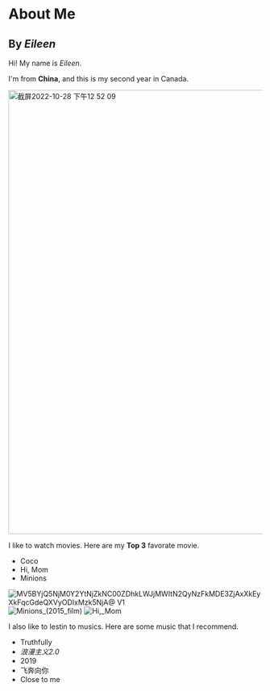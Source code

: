 # About Me
## By *Eileen*

Hi! My name is *Eileen*.

I'm from **China**, and this is my second year in Canada. 

<img width="881" alt="截屏2022-10-28 下午12 52 09" src="https://user-images.githubusercontent.com/116816519/198690858-1e5ea05b-a517-42e5-8b68-a470f03b984d.png">

I like to watch movies. Here are my **Top 3** favorate movie.

* Coco
* Hi, Mom
* Minions

![MV5BYjQ5NjM0Y2YtNjZkNC00ZDhkLWJjMWItN2QyNzFkMDE3ZjAxXkEyXkFqcGdeQXVyODIxMzk5NjA@ _V1_](https://user-images.githubusercontent.com/116816519/198691308-eb6e1341-6de1-4a16-88b2-4adf257e6c48.jpg)
![Minions_(2015_film)](https://user-images.githubusercontent.com/116816519/198691278-247cf347-1e6c-4115-8e1c-bef3146e1ae3.jpeg)
![Hi,_Mom](https://user-images.githubusercontent.com/116816519/198691227-ad937571-6f9d-4397-922d-c427c4f76667.jpeg)

I also like to lestin to musics. Here are some music that I recommend.

* Truthfully
* *浪漫主义2.0*
* 2019
* 飞奔向你
* Close to me



